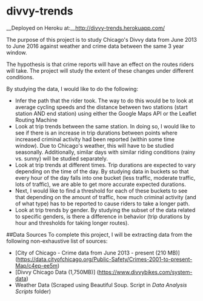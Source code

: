 # divvy-trends
__Deployed on Heroku at:__http://divvy-trends.herokuapp.com/

The purpose of this project is to study Chicago's Divvy data from June 2013 to June 2016 against weather and crime data between the same 3 year window.

The hypothesis is that crime reports will have an effect on the routes riders will take. The project will study the extent of these changes under different conditions. 

By studying the data, I would like to do the following:
- Infer the path that the rider took. The way to do this would be to look at average cycling speeds and the distance between two stations (start station AND end station) using either the Google Maps API or the Leaflet Routing Machine
- Look at trip trends between the same station. In doing so, I would like to see if there is an increase in trip durations between points where increased criminal activity had been reported (within some time window). Due to Chicago's weather, this will have to be studied seasonally. Additionally, similar days with similar riding conditions (rainy vs. sunny) will be studied separately.
- Look at trip trends at different times. Trip durations are expected to vary depending on the time of the day. By studying data in buckets so that every hour of the day falls into one bucket (less traffic, moderate traffic, lots of traffic), we are able to get more accurate expected durations.
- Next, I would like to find a threshold for each of these buckets to see that depending on the amount of traffic, how much criminal activity (and of what type) has to be reported to cause riders to take a longer path.
- Look at trip trends by gender. By studying the subset of the data related to specific genders, is there a difference in behavior (trip durations by hour and thresholds for taking longer routes).

##Data Sources
To complete this project, I will be extracting data from the following non-exhaustive list of sources:

- [City of Chicago - Crime data from June 2013 - present (210 MB)] (https://data.cityofchicago.org/Public-Safety/Crimes-2001-to-present-Map/c4ep-ee5m)
- [Divvy Chicago Data (1,750MB)] (https://www.divvybikes.com/system-data)
- Weather Data (Scraped using Beautiful Soup. Script in _Data Analysis Scripts_ folder)
